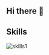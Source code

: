 ## Hi there 👋

## Skills
<img alt="skills1" src="https://skillicons.dev/icons?theme=light&perline=7&i=html,css,ruby,python,php,cs,cpp,js,ts,swift,mysql,postgres">

<!--
## 🏃‍♀️ Activities
<div align="left"> 
  <img alt="Top Langs" height="170px" src="https://github-readme-stats.vercel.app/api?username=annesmithog&theme=vue-light&layout=compact" />
  <img alt="github stats" height="170px" src="https://github-readme-stats.vercel.app/api/top-langs/?username=annesmithog&theme=vue-light&layout=compact" />
</div>
-->

<!--
**annesmithog/annesmithog** is a ✨ _special_ ✨ repository because its `README.md` (this file) appears on your GitHub profile.

Here are some ideas to get you started:

- 🔭 I’m currently working on ...
- 🌱 I’m currently learning ...
- 👯 I’m looking to collaborate on ...
- 🤔 I’m looking for help with ...
- 💬 Ask me about ...
- 📫 How to reach me: ...
- 😄 Pronouns: ...
- ⚡ Fun fact: ...
-->
